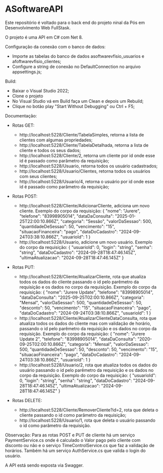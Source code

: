 # ASoftwareAPI
Este repositório é voltado para o back end do projeto ninal da Pós em Desenvolvimento Web FullStask.

O projeto é uma API em C# com Net 8.

Configuração da conexão com o banco de dados:
- Importe as tabelas do banco de dados asoftwarevfisio_usuarios e afoftwarevfisio_clientes;
- Configure a string de conexão no DefaultConnection no arquivo appsettings.js;
  
Build:
- Baixar o Visual Studio 2022;
- Clone o projeto
- No Visual Studio vá em Build faça um Clean e depois um Rebuild;
- Clique no botão play "Start Without Debugging" ou Ctrl + F5;

Documentação:
- Rotas GET:
  * http://localhost:5228/Cliente/TabelaSimples, retorna a lista de clientes com algumas propriedades;
  * http://localhost:5228/Cliente/TabelaDetalhada, retorna a lista de cliente e todos os seus dados;
  * http://localhost:5228/Cliente/2, retorna um cliente por id onde esse id é passado como parâmetro da requisição;
  * http://localhost:5228/Usuario, retorna todos os usuário cadastrados;
  * http://localhost:5228/Usuario/Clientes, retorna todos os usuários com seus clientes;
  * http://localhost:5228/Usuario/4, retorna o usuário por id onde esse id é passado como parâmetro da requisição;
 
- Rotas POST:
  * http://localhost:5228/Cliente/AdicionarCliente, adiciona um novo cliente.
    Exemplo do corpo da requisição:
     {
        "nome": "Jurere",
        "telefone": "83998905014",
        "dataDaConsulta": "2025-01-25T22:00:10.866Z",
        "categoria": "Sessão",
        "valorDaSessao": 500,
        "quantidadeDeSessao": 50,
        "vencimento": "15",
        "situacaoFinanceira": "pago",
        "dataDoCadastro": "2024-09-24T03:38:10.866Z",
        "usuarioId": 1
    }
  * http://localhost:5228/Usuario, adicione um novo usuário.
    Exemplo do corpo da requisição:
      {
        "usuarioId": 0,
        "login": "string",
        "senha": "string",
        "dataDoCadastro": "2024-09-28T18:47:46.145Z",
        "ultimaAtualizacao": "2024-09-28T18:47:46.145Z"
      }
- Rotas PUT:
  * http://localhost:5228/Cliente/AtualizarCliente, rota que atualiza todos os dados do cliente passando o id pelo parêmetro da requisição e os dados no corpo da requisição.
    Exemplo do corpo da requisição:
      {
        "nome": "Jurere Update",
        "telefone": "83998905014",
        "dataDaConsulta": "2025-09-25T02:00:10.866Z",
        "categoria": "Mensal",
        "valorDaSessao": 500,
        "quantidadeDeSessao": 50,
        "desconto": 50,
        "vencimento": "15",
        "situacaoFinanceira": "pago",
        "dataDoCadastro": "2024-09-24T03:38:10.866Z",
        "usuarioId": 1
      }
  * http://localhost:5228/Cliente/AtualizarClienteDataConsulta, rota que atualiza todos os dados do cliente mas com validação de horário, passando o id pelo parêmetro da requisição e os dados no corpo da requisição.
    Exemplo do corpo da requisição:
      {
        "nome": "Jurere Update 2",
        "telefone": "83998905014",
        "dataDaConsulta": "2020-09-25T02:00:10.866Z",
        "categoria": "Mensal",
        "valorDaSessao": 500,
        "quantidadeDeSessao": 50,
        "desconto": 50,
        "vencimento": "15",
        "situacaoFinanceira": "pago",
        "dataDoCadastro": "2024-09-24T03:38:10.866Z",
        "usuarioId": 1
      }
  * http://localhost:5228/Usuario/2, rota que atualiza todos os dados do usuário passando o id pelo parêmetro da requisição e os dados no corpo da requisição.
    Exemplo do corpo da requisição:
      {
        "usuarioId": 0,
        "login": "string",
        "senha": "string",
        "dataDoCadastro": "2024-09-28T18:47:46.145Z",
        "ultimaAtualizacao": "2024-09-28T18:47:46.145Z"
      }
- Rotas DELETE:
  * http://localhost:5228/Cliente/RemoverCliente?id=2, rota que deleta o cliente passando o id como parâmetro da requisição;
  * http://localhost:5228/Usuario/1, rota que deleta o usuário passando o id como parâmetro da requisição.
 
Observação: Para as rotas POST e PUT de cliente há um serviço PaymentService.cs onde é calculado o Valor pago pelo cliente com disconto ou não e o serviço TimeControlService.cs que faz a validação de horários.
Também há um serviço AuthService.cs que valida o login do usuário.

A API está sendo exposta via Swagger.
